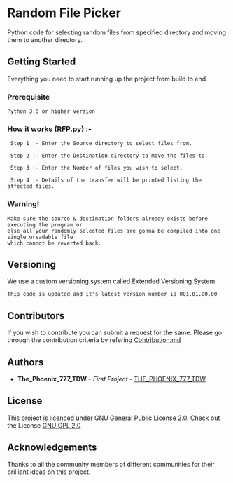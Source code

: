 # Random File Picker
Python code for selecting random files from specified directory and moving them to another directory.

## Getting Started 
Everything you need to start running up the project from build to end.

### Prerequisite
~~~
Python 3.5 or higher version
~~~

### How it works (RFP.py) :-
~~~
 Step 1 :- Enter the Source directory to select files from.
 
 Step 2 :- Enter the Destination directory to move the files to.
 
 Step 3 :- Enter the Number of files you wish to select.
 
 Step 4 :- Details of the transfer will be printed listing the affected files.
~~~

### Warning!
~~~
Make sure the source & destination folders already exists before executing the program or 
else all your randomly selected files are gonna be compiled into one single ureadable file 
which cannot be reverted back.
~~~

## Versioning
We use a custom versioning system called Extended Versioning System.
~~~
This code is updated and it's latest version number is 001.01.00.00
~~~

## Contributors
If you wish to contribute you can submit a request for the same. 
Please go through the contribution criteria by refering [Contribution.md](https://github.com/THE-PHOENIX-777-TDW/Random-File-Picker/blob/master/CONTRIBUTION.md)

## Authors
* **The_Phoenix_777_TDW** - *First Project* - [THE_PHOENIX_777_TDW](https://github.com/THE-PHOENIX-777-TDW)

## License
This project is licenced under GNU General Public License 2.0. 
Check out the License [GNU GPL 2.0](https://github.com/THE-PHOENIX-777-TDW/Random-File-Picker/blob/master/LICENSE)

## Acknowledgements
Thanks to all the community members of different communities for their brilliant ideas on this project.

